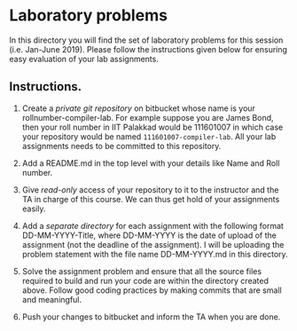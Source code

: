 # Laboratory problems

In this directory you will find the set of laboratory problems for
this session (i.e. Jan-June 2019). Please follow the instructions
given below for ensuring easy evaluation of your lab assignments.

## Instructions.

1. Create a _private git repository_ on bitbucket whose name is your
   rollnumber-compiler-lab. For example suppose you are James Bond,
   then your roll number in IIT Palakkad would be 111601007 in which
   case your repository would be named `111601007-compiler-lab`. All
   your lab assignments needs to be committed to this repository.

2. Add a README.md in the top level with your details like Name and
   Roll number.

3. Give _read-only_ access of your repository to it to the instructor
   and the TA in charge of this course. We can thus get hold of your
   assignments easily.

4. Add a _separate directory_ for each assignment with the following
   format DD-MM-YYYY-Title, where DD-MM-YYYY is the date of upload of
   the assignment (not the deadline of the assignment). I will be
   uploading the problem statement with the file name DD-MM-YYYY.md in
   this directory.

5. Solve the assignment problem and ensure that all the source files
   required to build and run your code are within the directory
   created above. Follow good coding practices by making commits that
   are small and meaningful.

6. Push your changes to bitbucket and inform the TA when you are done.

